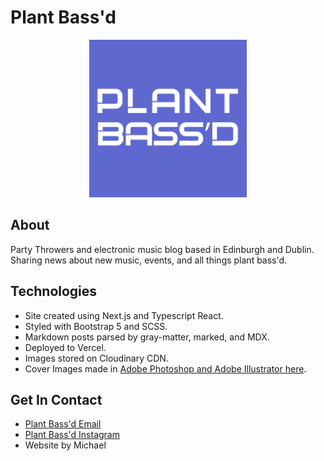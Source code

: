 # Plant Bass'd

<p align="center">
<img width="50%" src="public/images/pb_white.png" alt="plant bass'd logo.">
</p>

## About

Party Throwers and electronic music blog based in Edinburgh and Dublin. Sharing news about new music, events, and all things plant bass'd.

## Technologies

- Site created using Next.js and Typescript React.
- Styled with Bootstrap 5 and SCSS.
- Markdown posts parsed by gray-matter, marked, and MDX.
- Deployed to Vercel.
- Images stored on Cloudinary CDN.
- Cover Images made in [Adobe Photoshop and Adobe Illustrator here](https://github.com/michaelssavage/plantbassd-graphics).

## Get In Contact

- [Plant Bass'd Email](mailto:plantbassddjs@gmail.com)
- [Plant Bass'd Instagram](https://www.instagram.com/plantbassd___)
- Website by Michael
